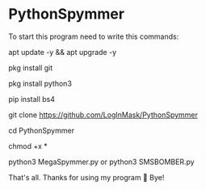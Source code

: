 # PythonSpymmer

To start this program need to write this commands:

apt update -y && apt upgrade -y

pkg install git

pkg install python3

pip install bs4

git clone https://github.com/LogInMask/PythonSpymmer

cd PythonSpymmer

chmod +x *

python3 MegaSpymmer.py or python3 SMSBOMBER.py

That's all. Thanks for using my program 🙂
Bye!


